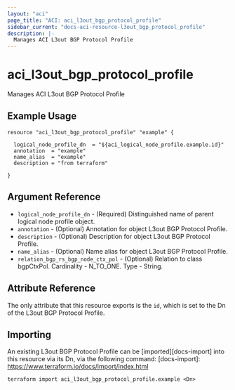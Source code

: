 ```yaml
---
layout: "aci"
page_title: "ACI: aci_l3out_bgp_protocol_profile"
sidebar_current: "docs-aci-resource-l3out_bgp_protocol_profile"
description: |-
  Manages ACI L3out BGP Protocol Profile
---
```


# aci_l3out_bgp_protocol_profile

Manages ACI L3out BGP Protocol Profile

## Example Usage

```hcl
resource "aci_l3out_bgp_protocol_profile" "example" {

  logical_node_profile_dn  = "${aci_logical_node_profile.example.id}"
  annotation  = "example"
  name_alias  = "example"
  description = "from terraform"

}
```

## Argument Reference

- `logical_node_profile_dn` - (Required) Distinguished name of parent logical node profile object.
- `annotation` - (Optional) Annotation for object L3out BGP Protocol Profile.
- `description` - (Optional) Description for object L3out BGP Protocol Profile.
- `name_alias` - (Optional) Name alias for object L3out BGP Protocol Profile.
- `relation_bgp_rs_bgp_node_ctx_pol` - (Optional) Relation to class bgpCtxPol. Cardinality - N_TO_ONE. Type - String.

## Attribute Reference

The only attribute that this resource exports is the `id`, which is set to the
Dn of the L3out BGP Protocol Profile.

## Importing

An existing L3out BGP Protocol Profile can be [imported][docs-import] into this resource via its Dn, via the following command:
[docs-import]: https://www.terraform.io/docs/import/index.html

```
terraform import aci_l3out_bgp_protocol_profile.example <Dn>
```
